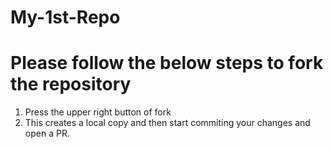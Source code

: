 # My-1st-Repo
# Please follow the below steps to fork the repository
1. Press the upper right button of fork
2. This creates a local copy and then start commiting your changes and open a PR.
